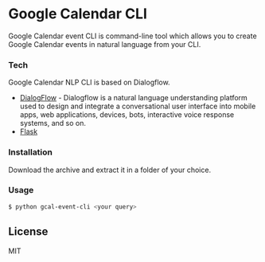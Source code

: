 # Google Calendar CLI

Google Calendar event CLI is command-line tool which allows you to create Google Calendar events in natural language from your CLI.

### Tech

Google Calendar NLP CLI is based on Dialogflow.

* [DialogFlow](https://cloud.google.com/dialogflow) - Dialogflow is a natural language understanding platform used to design and integrate a conversational user interface into mobile apps, web applications, devices, bots, interactive voice response systems, and so on.
* [Flask](https://flask.palletsprojects.com/)

### Installation

Download the archive and extract it in a folder of your choice.


### Usage

```sh
$ python gcal-event-cli <your query>
```

License
----

MIT
